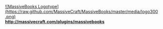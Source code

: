 <a href="http://massivecraft.com/plugins/massivebooks">
![MassiveBooks Logotype](https://raw.github.com/MassiveCraft/MassiveBooks/master/media/logo300.png)<br>
<b>http://massivecraft.com/plugins/massivebooks</b></a>